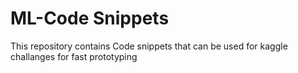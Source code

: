# ML-Code Snippets
This repository contains Code snippets that can be used for kaggle challanges for fast prototyping <br/>

